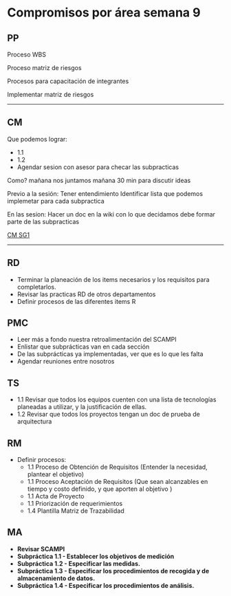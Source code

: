 # Compromisos por área semana 9

## PP

Proceso WBS

Proceso matriz de riesgos

Procesos para capacitación de integrantes

Implementar matriz de riesgos

---

## CM

Que podemos lograr:

- 1.1
- 1.2
- Agendar sesion con asesor para checar las subpracticas

Como?
mañana nos juntamos mañana  30 min para discutir ideas

Previo a la sesión:
Tener entendimiento
Identificar lista que podemos implemetar para cada subpractica

En las sesion:
Hacer un doc en la wiki con lo que decidamos debe formar parte de las subpracticas

[CM SG1](Compromisos%20por%20a%CC%81rea%20semana%209%20bd9aac302c644ead8dc6395e2fff6a6a/CM%20SG1%207440f3f88dc746e9b38ca1c7207bc523.md)

---

## RD

- Terminar la planeación de los items necesarios y los requisitos para completarlos.
- Revisar las practicas RD de otros departamentos
- Definir procesos de las diferentes items R

## PMC

- Leer más a fondo nuestra retroalimentación del SCAMPI
- Enlistar que subprácticas van en cada sección
- De las subprácticas ya implementadas, ver que es lo que les falta
- Agendar reuniones entre nosotros

## TS

- 1.1 Revisar que todos los equipos cuenten con una lista de tecnologías planeadas a utilizar, y la justificación de ellas.
- 1.2  Revisar que todos los proyectos tengan un doc de prueba de arquitectura

## RM

- Definir procesos:
    - 1.1 Proceso de Obtención de Requisitos (Entender la necesidad, plantear el objetivo)
    - 1.1 Proceso Aceptación de Requisitos (Que sean alcanzables en tiempo y costo definido, y que aporten al objetivo )
    - 1.1 Acta de Proyecto
    - 1.1 Priorización de requerimientos
    - 1.4 Plantilla Matriz de Trazabilidad

## MA

- **Revisar SCAMPI**
- **Subpráctica 1.1 - Establecer los objetivos de medición**
- **Subpráctica 1.2 - Especificar las medidas.**
- **Subpráctica 1.3 - Especificar los procedimientos de recogida y de almacenamiento de datos.**
- **Subpráctica 1.4 - Especificar los procedimientos de análisis.**